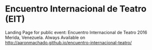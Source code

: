 # Encuentro Internacional de Teatro (EIT)
Landing Page for public event: Encuentro Internacional de Teatro 2016 Merida, Venezuela.
Always Available on http://aaronmachado.github.io/encuentro-internacional-teatro/
